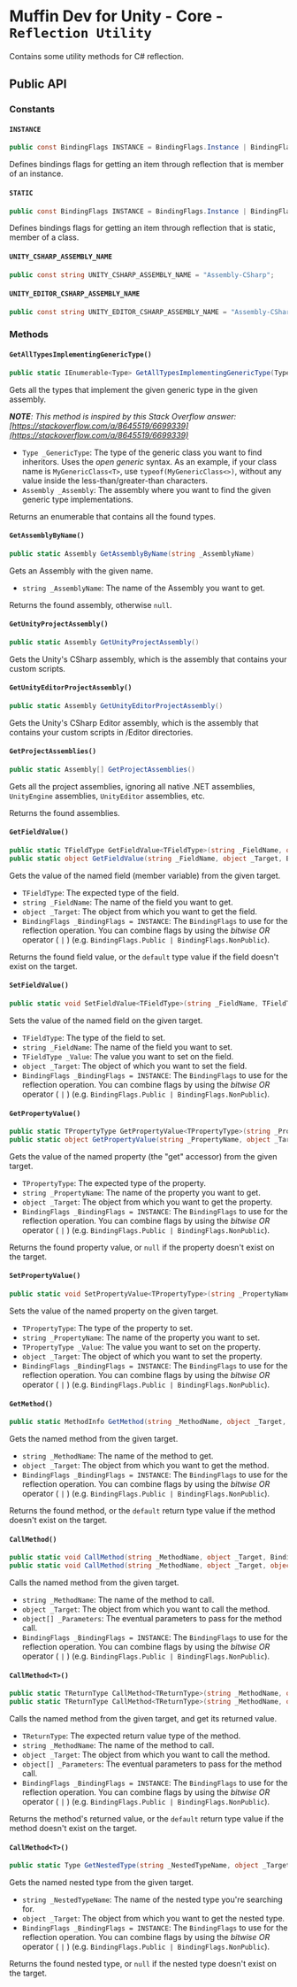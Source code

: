 # Muffin Dev for Unity - Core - `Reflection Utility`

Contains some utility methods for C# reflection.

## Public API

### Constants

#### `INSTANCE`

```cs
public const BindingFlags INSTANCE = BindingFlags.Instance | BindingFlags.Public | BindingFlags.NonPublic;
```

Defines bindings flags for getting an item through reflection that is member of an instance.

#### `STATIC`

```cs
public const BindingFlags INSTANCE = BindingFlags.Instance | BindingFlags.Public | BindingFlags.NonPublic;
```

Defines bindings flags for getting an item through reflection that is static, member of a class.

#### `UNITY_CSHARP_ASSEMBLY_NAME`

```cs
public const string UNITY_CSHARP_ASSEMBLY_NAME = "Assembly-CSharp";
```

#### `UNITY_EDITOR_CSHARP_ASSEMBLY_NAME`

```cs
public const string UNITY_EDITOR_CSHARP_ASSEMBLY_NAME = "Assembly-CSharp-Editor";
```

### Methods

#### `GetAllTypesImplementingGenericType()`

```cs
public static IEnumerable<Type> GetAllTypesImplementingGenericType(Type _GenericType, Assembly _Assembly)
```

Gets all the types that implement the given generic type in the given assembly.

***NOTE**: This method is inspired by this Stack Overflow answer: [https://stackoverflow.com/a/8645519/6699339](https://stackoverflow.com/a/8645519/6699339)*

- `Type _GenericType`: The type of the generic class you want to find inheritors. Uses the *open generic* syntax. As an example, if your class name is `MyGenericClass<T>`, use `typeof(MyGenericClass<>)`, without any value inside the less-than/greater-than characters.
- `Assembly _Assembly`: The assembly where you want to find the given generic type implementations.

Returns an enumerable that contains all the found types.

#### `GetAssemblyByName()`

```cs
public static Assembly GetAssemblyByName(string _AssemblyName)
```

Gets an Assembly with the given name.

- `string _AssemblyName`: The name of the Assembly you want to get.

Returns the found assembly, otherwise `null`.

#### `GetUnityProjectAssembly()`

```cs
public static Assembly GetUnityProjectAssembly()
```

Gets the Unity's CSharp assembly, which is the assembly that contains your custom scripts.

#### `GetUnityEditorProjectAssembly()`

```cs
public static Assembly GetUnityEditorProjectAssembly()
```

Gets the Unity's CSharp Editor assembly, which is the assembly that contains your custom scripts in /Editor directories.

#### `GetProjectAssemblies()`

```cs
public static Assembly[] GetProjectAssemblies()
```

Gets all the project assemblies, ignoring all native .NET assemblies, `UnityEngine` assemblies, `UnityEditor` assemblies, etc.

Returns the found assemblies.

#### `GetFieldValue()`

```cs
public static TFieldType GetFieldValue<TFieldType>(string _FieldName, object _Target, BindingFlags _BindingFlags = INSTANCE);
public static object GetFieldValue(string _FieldName, object _Target, BindingFlags _BindingFlags = INSTANCE);
```

Gets the value of the named field (member variable) from the given target.

- `TFieldType`: The expected type of the field.
- `string _FieldName`: The name of the field you want to get.
- `object _Target`: The object from which you want to get the field.
- `BindingFlags _BindingFlags = INSTANCE`: The `BindingFlags` to use for the reflection operation. You can combine flags by using the *bitwise OR* operator ( `|` ) (e.g. `BindingFlags.Public | BindingFlags.NonPublic`).

Returns the found field value, or the `default` type value if the field doesn't exist on the target.

#### `SetFieldValue()`

```cs
public static void SetFieldValue<TFieldType>(string _FieldName, TFieldType _Value, object _Target, BindingFlags _BindingFlags = INSTANCE)
```

Sets the value of the named field on the given target.

- `TFieldType`: The type of the field to set.
- `string _FieldName`: The name of the field you want to set.
- `TFieldType _Value`: The value you want to set on the field.
- `object _Target`: The object of which you want to set the field.
- `BindingFlags _BindingFlags = INSTANCE`: The `BindingFlags` to use for the reflection operation. You can combine flags by using the *bitwise OR* operator ( `|` ) (e.g. `BindingFlags.Public | BindingFlags.NonPublic`).

#### `GetPropertyValue()`

```cs
public static TPropertyType GetPropertyValue<TPropertyType>(string _PropertyName, object _Target, BindingFlags _BindingFlags = INSTANCE);
public static object GetPropertyValue(string _PropertyName, object _Target, BindingFlags _BindingFlags = INSTANCE);
```

Gets the value of the named property (the "get" accessor) from the given target.

- `TPropertyType`: The expected type of the property.
- `string _PropertyName`: The name of the property you want to get.
- `object _Target`: The object from which you want to get the property.
- `BindingFlags _BindingFlags = INSTANCE`: The `BindingFlags` to use for the reflection operation. You can combine flags by using the *bitwise OR* operator ( `|` ) (e.g. `BindingFlags.Public | BindingFlags.NonPublic`).

Returns the found property value, or `null` if the property doesn't exist on the target.

#### `SetPropertyValue()`

```cs
public static void SetPropertyValue<TPropertyType>(string _PropertyName, TPropertyType _Value, object _Target, BindingFlags _BindingFlags = INSTANCE);
```

Sets the value of the named property on the given target.

- `TPropertyType`: The type of the property to set.
- `string _PropertyName`: The name of the property you want to set.
- `TPropertyType _Value`: The value you want to set on the property.
- `object _Target`: The object of which you want to set the property.
- `BindingFlags _BindingFlags = INSTANCE`: The `BindingFlags` to use for the reflection operation. You can combine flags by using the *bitwise OR* operator ( `|` ) (e.g. `BindingFlags.Public | BindingFlags.NonPublic`).

#### `GetMethod()`

```cs
public static MethodInfo GetMethod(string _MethodName, object _Target, BindingFlags _BindingFlags = INSTANCE);
```

Gets the named method from the given target.

- `string _MethodName`: The name of the method to get.
- `object _Target`: The object from which you want to get the method.
- `BindingFlags _BindingFlags = INSTANCE`: The `BindingFlags` to use for the reflection operation. You can combine flags by using the *bitwise OR* operator ( `|` ) (e.g. `BindingFlags.Public | BindingFlags.NonPublic`).

Returns the found method, or the `default` return type value if the method doesn't exist on the target.

#### `CallMethod()`

```cs
public static void CallMethod(string _MethodName, object _Target, BindingFlags _BindingFlags = INSTANCE);
public static void CallMethod(string _MethodName, object _Target, object[] _Parameters, BindingFlags _BindingFlags = INSTANCE);
```

Calls the named method from the given target.

- `string _MethodName`: The name of the method to call.
- `object _Target`: The object from which you want to call the method.
- `object[] _Parameters`: The eventual parameters to pass for the method call.
- `BindingFlags _BindingFlags = INSTANCE`: The `BindingFlags` to use for the reflection operation. You can combine flags by using the *bitwise OR* operator ( `|` ) (e.g. `BindingFlags.Public | BindingFlags.NonPublic`).

#### `CallMethod<T>()`

```cs
public static TReturnType CallMethod<TReturnType>(string _MethodName, object _Target, BindingFlags _BindingFlags = INSTANCE);
public static TReturnType CallMethod<TReturnType>(string _MethodName, object _Target, object[] _Parameters, BindingFlags _BindingFlags = INSTANCE)
```

Calls the named method from the given target, and get its returned value.

- `TReturnType`: The expected return value type of the method.
- `string _MethodName`: The name of the method to call.
- `object _Target`: The object from which you want to call the method.
- `object[] _Parameters`: The eventual parameters to pass for the method call.
- `BindingFlags _BindingFlags = INSTANCE`: The `BindingFlags` to use for the reflection operation. You can combine flags by using the *bitwise OR* operator ( `|` ) (e.g. `BindingFlags.Public | BindingFlags.NonPublic`).

Returns the method's returned value, or the `default` return type value if the method doesn't exist on the target.

#### `CallMethod<T>()`

```cs
public static Type GetNestedType(string _NestedTypeName, object _Target, BindingFlags _BindingFlags = BindingFlags.NonPublic | BindingFlags.Public)
```

Gets the named nested type from the given target.

- `string _NestedTypeName`: The name of the nested type you're searching for.
- `object _Target`: The object from which you want to get the nested type.
- `BindingFlags _BindingFlags = INSTANCE`: The `BindingFlags` to use for the reflection operation. You can combine flags by using the *bitwise OR* operator ( `|` ) (e.g. `BindingFlags.Public | BindingFlags.NonPublic`).

Returns the found nested type, or `null` if the nested type doesn't exist on the target.